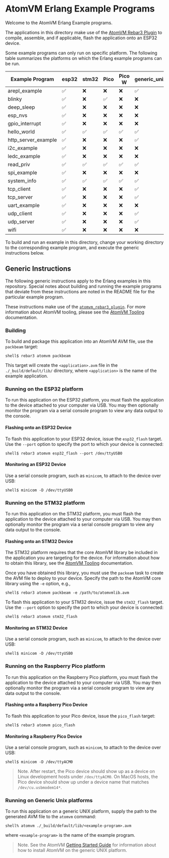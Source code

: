 
# AtomVM Erlang Example Programs

Welcome to the AtomVM Erlang Example programs.

The applications in this directory make use of the [AtomVM Rebar3 Plugin](https://github.com/atomvm/atomvm_rebar3_plugin) to compile, assemble, and if applicable, flash the application onto an ESP32 device.

Some example programs can only run on specific platform.  The following table summarizes the platforms on which the Erlang example programs can be run.

| Example Program | esp32 | stm32 | Pico | Pico W | generic_unix |
|-----------------|-------|-------|----------------|------------------|--------------|
| arepl_example   | ✅ | ❌ | ❌ | ❌ | ✅ |
| blinky          | ✅ | ❌ | ✅ | ❌ | ❌ |
| deep_sleep      | ✅ | ❌ | ❌ | ❌ | ❌ |
| esp_nvs         | ✅ | ❌ | ❌ | ❌ | ❌ |
| gpio_interrupt  | ✅ | ❌ | ❌ | ❌ | ❌ |
| hello_world     | ✅ | ✅ | ✅ | ✅ | ✅ |
| http_server_example | ✅ | ❌ | ❌ | ❌ | ✅ |
| i2c_example     | ✅ | ❌ | ❌ | ❌ | ❌ |
| ledc_example    | ✅ | ❌ | ❌ | ❌ | ❌ |
| read_priv       | ✅ | ✅ | ✅ | ✅ | ✅ |
| spi_example     | ✅ | ❌ | ❌ | ❌ | ❌ |
| system_info     | ✅ | ✅ | ✅ | ✅ | ✅ |
| tcp_client      | ✅ | ❌ | ❌ | ❌ | ✅ |
| tcp_server      | ✅ | ❌ | ❌ | ❌ | ✅ |
| uart_example    | ✅ | ❌ | ❌ | ❌ | ❌ |
| udp_client      | ✅ | ❌ | ❌ | ❌ | ✅ |
| udp_server      | ✅ | ❌ | ❌ | ❌ | ✅ |
| wifi            | ✅ | ❌ | ❌ | ❌ | ❌ |

To build and run an example in this directory, change your working directory to the corresponding example program, and execute the generic instructions below.

## Generic Instructions

The following generic instructions apply to the Erlang examples in this repository.  Special notes about building and running the example programs that deviate from these instructions are noted in the README file for the particular example program.

These instructions make use of the [`atomvm_rebar3_plugin`](https://atomvm.github.io/atomvm_rebar3_plugin).  For more information about AtomVM tooling, please see the [AtomVM Tooling](https://www.atomvm.net/doc/master/atomvm-tooling.html) documentation.

### Building

To build and package this application into an AtomVM AVM file, use the `packbeam` target:

    shell$ rebar3 atomvm packbeam

This target will create the `<application>.avm` file in the `./_build/default/lib/` directory, where `<application>` is the name of the example application.

### Running on the ESP32 platform

To run this application on the ESP32 platform, you must flash the application to the device attached to your computer via USB.  You may then optionally monitor the program via a serial console program to view any data output to the console.

#### Flashing onto an ESP32 Device

To flash this application to your ESP32 device, issue the `esp32_flash` target.  Use the `--port` option to specify the port to which your device is connected:

    shell$ rebar3 atomvm esp32_flash --port /dev/ttyUSB0

#### Monitoring an ESP32 Device

Use a serial console program, such as `minicom`, to attach to the device over USB:

    shell$ minicom -D /dev/ttyUSB0

### Running on the STM32 platform

To run this application on the STM32 platform, you must flash the application to the device attached to your computer via USB.  You may then optionally monitor the program via a serial console program to view any data output to the console.

#### Flashing onto an STM32 Device

The STM32 platform requires that the core AtomVM library be included in the application you are targeting for the device.  For information about how to obtain this library, see the [AtomVM Tooling](https://www.atomvm.net/doc/master/atomvm-tooling.html) documentation.

Once you have obtained this library, you must use the `packeam` task to create the AVM file to deploy to your device.  Specify the path to the AtomVM core library using the `-e` option, e.g.,

    shell$ rebar3 atomvm packbeam -e /path/to/atomvmlib.avm

To flash this application to your STM32 device, issue the `stm32_flash` target.  Use the `--port` option to specify the port to which your device is connected:

    shell$ rebar3 atomvm stm32_flash

#### Monitoring an STM32 Device

Use a serial console program, such as `minicom`, to attach to the device over USB:

    shell$ minicom -D /dev/ttyUSB0

### Running on the Raspberry Pico platform

To run this application on the Raspberry Pico platform, you must flash the application to the device attached to your computer via USB.  You may then optionally monitor the program via a serial console program to view any data output to the console.

#### Flashing onto a Raspberry Pico Device

To flash this application to your Pico device, issue the `pico_flash` target:

    shell$ rebar3 atomvm pico_flash

#### Monitoring a Raspberry Pico Device

Use a serial console program, such as `minicom`, to attach to the device over USB:

    shell$ minicom -D /dev/ttyACM0

> Note.  After restart, the Pico device should show up as a device on Linux development hosts under `/dev/ttyACM0`.  On MacOS hosts, the Pico device should show up under a device name that matches `/dev/cu.usbmodem14*`.

### Running on Generic Unix platforms

To run this application on a generic UNIX platform, supply the path to the generated AVM file to the `atomvm` command:

    shell% atomvm ./_build/default/lib/<example-program>.avm

where `<example-program>` is the name of the example program.

> Note.  See the AtomVM [Getting Started Guide](https://www.atomvm.net/doc/master/getting-started-guide.html) for information about how to install AtomVM on the generic UNIX platform.
